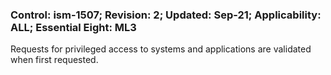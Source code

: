 ### Control: ism-1507; Revision: 2; Updated: Sep-21; Applicability: ALL; Essential Eight: ML3
<p>Requests for privileged access to systems and applications are validated when first requested.</p>